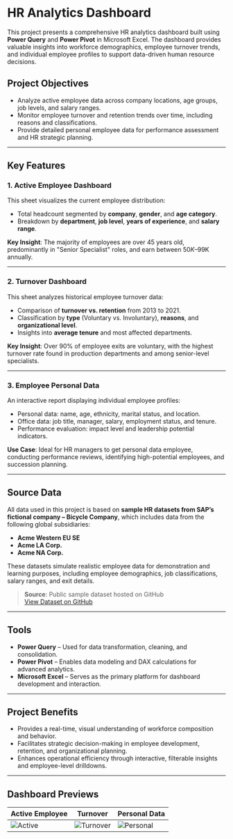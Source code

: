 
# HR Analytics Dashboard

This project presents a comprehensive HR analytics dashboard built using **Power Query** and **Power Pivot** in Microsoft Excel. The dashboard provides valuable insights into workforce demographics, employee turnover trends, and individual employee profiles to support data-driven human resource decisions.

## Project Objectives

- Analyze active employee data across company locations, age groups, job levels, and salary ranges.
- Monitor employee turnover and retention trends over time, including reasons and classifications.
- Provide detailed personal employee data for performance assessment and HR strategic planning.

---

## Key Features

### 1. **Active Employee Dashboard**

This sheet visualizes the current employee distribution:
- Total headcount segmented by **company**, **gender**, and **age category**.
- Breakdown by **department**, **job level**, **years of experience**, and **salary range**.
  
**Key Insight**: The majority of employees are over 45 years old, predominantly in "Senior Specialist" roles, and earn between $50K–$99K annually.

---

### 2. **Turnover Dashboard**

This sheet analyzes historical employee turnover data:
- Comparison of **turnover vs. retention** from 2013 to 2021.
- Classification by **type** (Voluntary vs. Involuntary), **reasons**, and **organizational level**.
- Insights into **average tenure** and most affected departments.

**Key Insight**: Over 90% of employee exits are voluntary, with the highest turnover rate found in production departments and among senior-level specialists.

---

### 3. **Employee Personal Data**

An interactive report displaying individual employee profiles:
- Personal data: name, age, ethnicity, marital status, and location.
- Office data: job title, manager, salary, employment status, and tenure.
- Performance evaluation: impact level and leadership potential indicators.

**Use Case**: Ideal for HR managers to get personal data employee, conducting performance reviews, identifying high-potential employees, and succession planning.

---

## Source Data

All data used in this project is based on **sample HR datasets from SAP’s fictional company – Bicycle Company**, which includes data from the following global subsidiaries:
- **Acme Western EU SE**
- **Acme LA Corp.**
- **Acme NA Corp.**

These datasets simulate realistic employee data for demonstration and learning purposes, including employee demographics, job classifications, salary ranges, and exit details.

> **Source**: Public sample dataset hosted on GitHub  
> [View Dataset on GitHub](https://github.com/denindrap23/Excel/blob/main/HR%20Analytics/dataset)

---

## Tools

- **Power Query** – Used for data transformation, cleaning, and consolidation.
- **Power Pivot** – Enables data modeling and DAX calculations for advanced analytics.
- **Microsoft Excel** – Serves as the primary platform for dashboard development and interaction.

---

## Project Benefits

- Provides a real-time, visual understanding of workforce composition and behavior.
- Facilitates strategic decision-making in employee development, retention, and organizational planning.
- Enhances operational efficiency through interactive, filterable insights and employee-level drilldowns.

---

## Dashboard Previews

| Active Employee | Turnover | Personal Data |
|-----------------|----------|---------------|
| ![Active](Dashboard%20Preview/active.png) | ![Turnover](Dashboard%20Preview/turnover.png) | ![Personal](Dashboard%20Preview/personal.png) |

